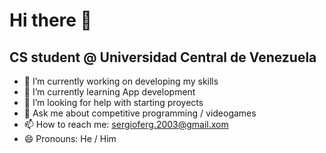 # Hi there 👋

## CS student @ Universidad Central de Venezuela

- 🔭 I’m currently working on developing my skills
- 🌱 I’m currently learning App development
- 🤔 I’m looking for help with starting proyects
- 💬 Ask me about competitive programming / videogames
- 📫 How to reach me: sergioferg.2003@gmail.xom
- 😄 Pronouns: He / Him
